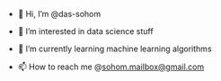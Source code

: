 - 👋 Hi, I’m @das-sohom
- 👀 I’m interested in data science stuff
- 🌱 I’m currently learning machine learning algorithms

- 📫 How to reach me @sohom.mailbox@gmail.com

<!---
das-sohom/das-sohom is a ✨ special ✨ repository because its `README.md` (this file) appears on your GitHub profile.
You can click the Preview link to take a look at your changes.
--->
